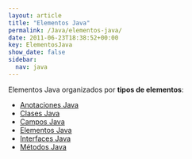 ```yaml
---
layout: article
title: "Elementos Java"
permalink: /Java/elementos-java/
date: 2011-06-23T18:38:52+00:00
key: ElementosJava
show_date: false
sidebar:
  nav: java
---
```


Elementos Java organizados por **tipos de elementos**: 

<ul>
  <li><a href="/Java/tag/anotacion-java/">Anotaciones Java</a></li>
  <li><a href="/Java/tag/clase-java/">Clases Java</a></li>
  <li><a href="/Java/tag/campo-java/">Campos Java</a></li>
  <li><a href="/Java/tag/elemento-java/">Elementos Java</a></li>
  <li><a href="/Java/tag/interface-java/">Interfaces Java</a></li>
  <li><a href="/Java/tag/metodo-java/">Métodos Java</a></li>
</ul>